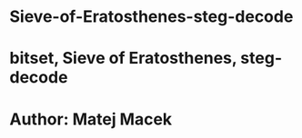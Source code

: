 # Sieve-of-Eratosthenes-steg-decode
# bitset, Sieve of Eratosthenes,  steg-decode
# Author: Matej Macek
